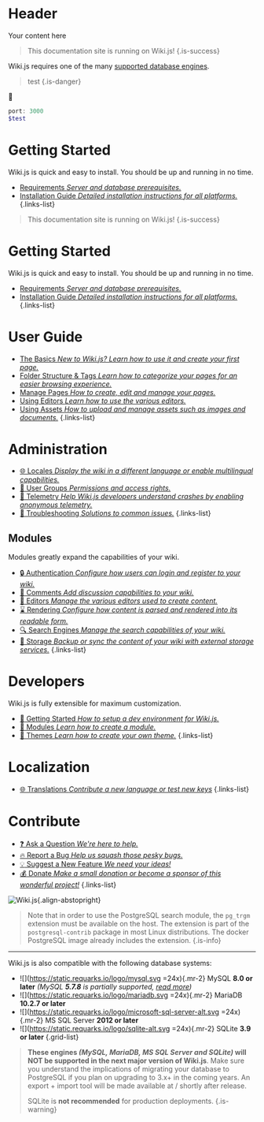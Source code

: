 # Header
Your content here

> This documentation site is running on Wiki.js!
{.is-success}

Wiki.js requires one of the many [supported database engines](https://github.com/Benoit-Gaumard/BlogRoll).


> test
{.is-danger}

:link:



```powershell
port: 3000
$test
```

# Getting Started

Wiki.js is quick and easy to install. You should be up and running in no time.

- [Requirements *Server and database prerequisites.*](/install/requirements)
- [Installation Guide *Detailed installation instructions for all platforms.*](/install)
{.links-list}

> This documentation site is running on Wiki.js!
{.is-success}

# Getting Started

Wiki.js is quick and easy to install. You should be up and running in no time.

- [Requirements *Server and database prerequisites.*](/install/requirements)
- [Installation Guide *Detailed installation instructions for all platforms.*](/install)
{.links-list}

# User Guide

- [The Basics *New to Wiki.js? Learn how to use it and create your first page.*](/guide/intro)
- [Folder Structure & Tags *Learn how to categorize your pages for an easier browsing experience.*](/guide/structure)
- [Manage Pages *How to create, edit and manage your pages.*](/guide/pages)
- [Using Editors *Learn how to use the various editors.*](/editors)
- [Using Assets *How to upload and manage assets such as images and documents.*](/guide/assets)
{.links-list}

# Administration

- [:globe_with_meridians: Locales *Display the wiki in a different language or enable multilingual capabilities.*](/locales)
- [:busts_in_silhouette: User Groups *Permissions and access rights.*](/groups)
- [:satellite: Telemetry *Help Wiki.js developers understand crashes by enabling anonymous telemetry.*](/telemetry)
- [:wrench: Troubleshooting *Solutions to common issues.*](/troubleshooting)
{.links-list}

## Modules
Modules greatly expand the capabilities of your wiki.
- [:lock: Authentication *Configure how users can login and register to your wiki.*](/auth)
- [:speech_balloon: Comments *Add discussion capabilities to your wiki.*](/comments)
- [:pencil: Editors *Manage the various editors used to create content.*](/editors)
- [:hourglass: Rendering *Configure how content is parsed and rendered into its readable form.*](/rendering)
- [:mag: Search Engines *Manage the search capabilities of your wiki.*](/search)
- [:floppy_disk: Storage *Backup or sync the content of your wiki with external storage services.*](/storage)
{.links-list}

# Developers

Wiki.js is fully extensible for maximum customization.

- [:book: Getting Started *How to setup a dev environment for Wiki.js.*](/dev)
- [:closed_book: Modules *Learn how to create a module.*](/dev/modules)
- [:art: Themes *Learn how to create your own theme.*](/dev/themes)
{.links-list}

# Localization
- [:globe_with_meridians: Translations *Contribute a new language or test new keys*](/dev/translations)
{.links-list}

# Contribute
- [:question: Ask a Question *We're here to help.*](https://github.com/Requarks/wiki/discussions)
- [:fire: Report a Bug *Help us squash those pesky bugs.*](https://github.com/Requarks/wiki/discussions)
- [:bulb: Suggest a New Feature *We need your ideas!*](https://requests.requarks.io/wiki)
- [:moneybag: Donate *Make a small donation or become a sponsor of this wonderful project!*](https://js.wiki/donate)
{.links-list}

![Wiki.js](https://static.requarks.io/logo/wikijs-butterfly.svg){.align-abstopright}

> Note that in order to use the PostgreSQL search module, the `pg_trgm` extension must be available on the host. The extension is part of the `postgresql-contrib` package in most Linux distributions. The docker PostgreSQL image already includes the extension.
{.is-info}

---

Wiki.js is also compatible with the following database systems:

- ![](https://static.requarks.io/logo/mysql.svg =24x){.mr-2} MySQL **8.0 or later** *(MySQL **5.7.8** is partially supported, [read more](/install/requirements/mysql5))*
- ![](https://static.requarks.io/logo/mariadb.svg =24x){.mr-2} MariaDB **10.2.7 or later**
- ![](https://static.requarks.io/logo/microsoft-sql-server-alt.svg =24x){.mr-2} MS SQL Server **2012 or later**
- ![](https://static.requarks.io/logo/sqlite-alt.svg =24x){.mr-2} SQLite **3.9 or later**
{.grid-list}

> **These engines *(MySQL, MariaDB, MS SQL Server and SQLite)* will NOT be supported in the next major version of Wiki.js**. Make sure you understand the implications of migrating your database to PostgreSQL if you plan on upgrading to 3.x+ in the coming years. An export + import tool will be made available at / shortly after release.
>
> SQLite is **not recommended** for production deployments.
{.is-warning}